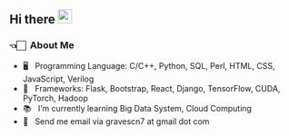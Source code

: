 ## Hi there  <img src="https://media.giphy.com/media/hvRJCLFzcasrR4ia7z/giphy.gif" width="25px">

<!--
**graveszhang/graveszhang** is a ✨ _special_ ✨ repository because its `README.md` (this file) appears on your GitHub profile.

Here are some ideas to get you started:
- 🥺   My BB: [💕](https://github.com/siyinm)
- 🔭 I’m currently working on ...
- 🌱 I’m currently learning ...
- 👯 I’m looking to collaborate on ...
- 🤔 I’m looking for help with ...
- 💬 Ask me about ...
- 📫 How to reach me: ...
- 😄 Pronouns: ...
- ⚡ Fun fact: ...
<img align="right" alt="graves's github stats" width="50%" src="https://github-readme-stats.vercel.app/api?username=graveszhang&theme=dark&show_icons=true">
-->

### 👈🏻 &nbsp;About Me
- 🖥 &nbsp; Programming Language: C/C++, Python, SQL, Perl, HTML, CSS, JavaScript, Verilog
- 💼 &nbsp; Frameworks: Flask, Bootstrap, React, Django, TensorFlow, CUDA, PyTorch, Hadoop
- 📚 &nbsp; I’m currently learning Big Data System, Cloud Computing
- 💬 &nbsp; Send me email via gravescn7 at gmail dot com


